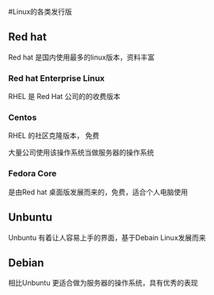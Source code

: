 #Linux的各类发行版



## Red hat

Red hat 是国内使用最多的linux版本，资料丰富



### Red hat Enterprise Linux

RHEL 是 Red Hat 公司的的收费版本



### Centos

RHEL 的社区克隆版本， 免费

大量公司使用该操作系统当做服务器的操作系统



### Fedora Core

是由Red hat 桌面版发展而来的，免费，适合个人电脑使用





## Unbuntu

Unbuntu 有着让人容易上手的界面，基于Debain Linux发展而来



## Debian

相比Unbuntu 更适合做为服务器的操作系统，具有优秀的表现

